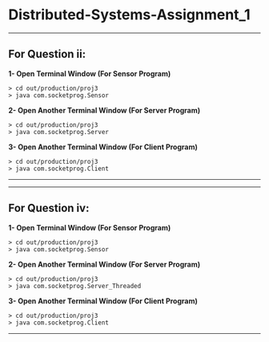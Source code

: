 # Distributed-Systems-Assignment_1

---
## For Question **ii**:

**1- Open Terminal Window (For Sensor Program)**
```
> cd out/production/proj3
> java com.socketprog.Sensor
```

**2- Open Another Terminal Window (For Server Program)**
```
> cd out/production/proj3
> java com.socketprog.Server
```

**3- Open Another Terminal Window (For Client Program)**
```
> cd out/production/proj3
> java com.socketprog.Client
```
---

---
## For Question **iv**:

**1- Open Terminal Window (For Sensor Program)**
```
> cd out/production/proj3
> java com.socketprog.Sensor
```

**2- Open Another Terminal Window (For Server Program)**
```
> cd out/production/proj3
> java com.socketprog.Server_Threaded
```

**3- Open Another Terminal Window (For Client Program)**
```
> cd out/production/proj3
> java com.socketprog.Client
```
---
